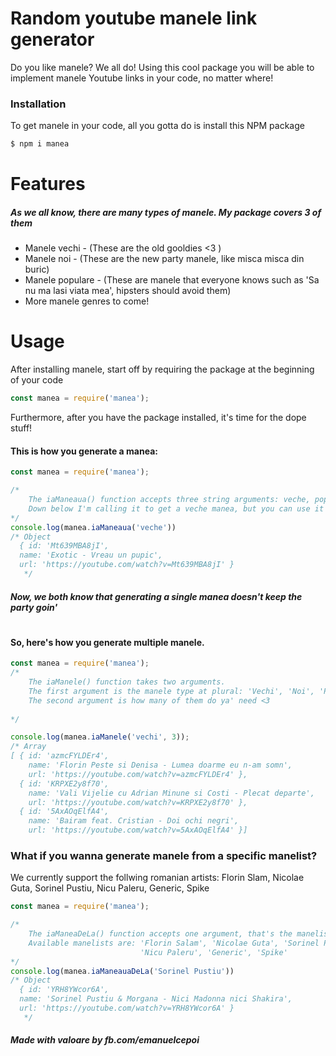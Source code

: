# Random youtube manele link generator

Do you like manele? We all do! Using this cool package you will be able to implement manele Youtube links in your code, no matter where!

### Installation

To get manele in your code, all you gotta do is install this NPM package

```sh
$ npm i manea
```
# Features
##### As we all know, there are many types of manele. My package covers 3 of them
  - Manele vechi - (These are the old gooldies <3 )
  - Manele noi - (These are the new party manele, like misca misca din buric)
  - Manele populare - (These are manele that everyone knows such as 'Sa nu ma lasi viata mea', hipsters should avoid them)
- More manele genres to come!

# Usage
After installing manele, start off by requiring the package at the beginning of your code
```js
const manea = require('manea');
```

Furthermore, after you have the package installed, it's time for the dope stuff!

#### This is how you generate a manea:

```js
const manea = require('manea');

/*
    The iaManeaua() function accepts three string arguments: veche, populara, noua
    Down below I'm calling it to get a veche manea, but you can use it according to your soul <3
*/
console.log(manea.iaManeaua('veche'))
/* Object
  { id: 'Mt639MBA8jI',
  name: 'Exotic - Vreau un pupic',
  url: 'https://youtube.com/watch?v=Mt639MBA8jI' }
   */
```
##### Now, we both know that generating a single manea doesn't keep the party goin'
#
#### So, here's how you generate multiple manele.


```js
const manea = require('manea');
/*
    The iaManele() function takes two arguments.
    The first argument is the manele type at plural: 'Vechi', 'Noi', 'Populare'.
    The second argument is how many of them do ya' need <3
    
*/

console.log(manea.iaManele('vechi', 3));
/* Array
[ { id: 'azmcFYLDEr4',
    name: 'Florin Peste si Denisa - Lumea doarme eu n-am somn',
    url: 'https://youtube.com/watch?v=azmcFYLDEr4' },
  { id: 'KRPXE2y8f70',
    name: 'Vali Vijelie cu Adrian Minune si Costi - Plecat departe',
    url: 'https://youtube.com/watch?v=KRPXE2y8f70' },
  { id: '5AxAOqElfA4',
    name: 'Bairam feat. Cristian - Doi ochi negri',
    url: 'https://youtube.com/watch?v=5AxAOqElfA4' }]
```

### What if you wanna generate manele from a specific manelist?
We currently support the follwing romanian artists: Florin Slam, Nicolae Guta, Sorinel Pustiu, Nicu Paleru, Generic, Spike
```js
const manea = require('manea');

/*
    The iaManeaDeLa() function accepts one argument, that's the manelist name.
    Available manelists are: 'Florin Salam', 'Nicolae Guta', 'Sorinel Pustiu',
                             'Nicu Paleru', 'Generic', 'Spike'
*/
console.log(manea.iaManeauaDeLa('Sorinel Pustiu'))
/* Object
  { id: 'YRH8YWcor6A',
  name: 'Sorinel Pustiu & Morgana - Nici Madonna nici Shakira',
  url: 'https://youtube.com/watch?v=YRH8YWcor6A' }
   */
```
##### Made with valoare by fb.com/emanuelcepoi







